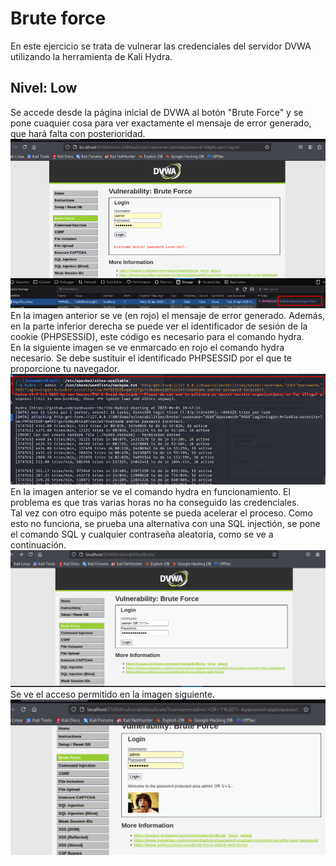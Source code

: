 # Brute force
En este ejercicio se trata de vulnerar las credenciales del servidor DVWA utilizando la herramienta de Kali Hydra.
## Nivel: Low
Se accede desde la página inicial de DVWA al botón "Brute Force" y se pone cuaquier cosa para ver exactamente el mensaje de error generado,
que hará falta con posterioridad.\
![Home de DVWA con brute force](https://github.com/PPS11148274/apache_hardening/blob/main/DVWA/brute_force/asset/p_inicio_BF.png) \
En la imagen anterior se ve (en rojo) el mensaje de error generado. Además, en la parte inferior derecha se puede ver el identificador
de sesión de la cookie (PHPSESSID), este código es necesario para el comando hydra. \
En la siguiente imagen se ve enmarcado en rojo el comando hydra necesario. Se debe sustituir el identificado PHPSESSID por el que te proporcione
tu navegador.
![Lanza comando hidra](https://github.com/PPS11148274/apache_hardening/blob/main/DVWA/brute_force/asset/comando_hydra.png) \
En la imagen anterior se ve el comando hydra en funcionamiento. El problema es que tras varias horas no ha conseguido las credenciales. \
Tal vez con otro equipo más potente se pueda acelerar el proceso.
Como esto no funciona, se prueba una alternativa con una SQL injectión, se pone el comando SQL y cualquier contraseña aleatoria, como se ve a continuación.
![SQL_injection brute force](https://github.com/PPS11148274/apache_hardening/blob/main/DVWA/brute_force/asset/SQL_injection.png)
Se ve el acceso permitido en la imagen siguiente.
![Acceso permitido](https://github.com/PPS11148274/apache_hardening/blob/main/DVWA/brute_force/asset/Brute_OK.png)
